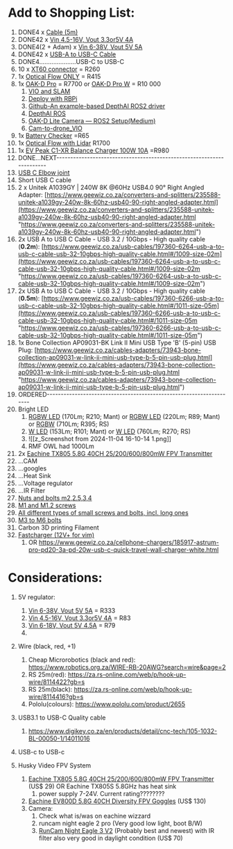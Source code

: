 
# Add to Shopping List:

1. DONE4 x [Cable (5m)](https://www.robotics.org.za/WIRE-RB-20AWG?search=wire&page=2) 
2. DONE42 x [Vin 4.5-16V, Vout 3.3or5V 4A](https://www.robotics.org.za/4A-BUCK?search=5v%20regulat) 
3. DONE4(2 + Adam) x [Vin 6-38V, Vout 5V 5A](https://www.robotics.org.za/2851?search=5v%20regulat) 
4. DONE42 x [USB-A to USB-C Cable](https://www.digikey.co.za/en/products/detail/cnc-tech/105-1032-BL-00050-1/14011016 ) 
5. DONE4.....................USB-C to USB-C
6. 10 x [XT60 connector](https://www.digikey.co.za/en/products/detail/dfrobot/FIT0587/9559256) = R260
7. 1x [Optical Flow ONLY](https://www.digikey.co.za/en/products/detail/pimoroni-ltd/PIM453/10246386) = R415
8. 1x [OAK-D Pro](https://www.digikey.co.za/en/products/detail/arducam/OAK-D-PRO-FF/23570902)  = R7700 or [OAK-D Pro W](https://www.digikey.co.za/en/products/detail/arducam/OAK-D-PRO-W/23570906) = R10 000
	1. [VIO and SLAM](https://docs.luxonis.com/software/ros/vio-slam/) 
	2. [Deploy with RBPi](https://docs.luxonis.com/hardware/platform/deploy/to-rpi/) 
	3. [Github-An example-based DepthAI ROS2 driver](https://github.com/Serafadam/depthai_ros_driver) 
	4. [DepthAI ROS](https://docs.luxonis.com/software/ros/depthai-ros/) 
	5. [OAK-D Lite Camera — ROS2 Setup(Medium)](https://robofoundry.medium.com/oak-d-lite-camera-ros2-setup-1e74ed03350d) 
	6. [Cam-to-drone_VIO](https://bitbucket.org/wvufarolab/cam_to_drone/src/master/)
9.  1x [Battery Checker](https://flyingrobot.co/collections/battery-accessories/products/battery-checker-with-case) =R65
10. 1x [Optical Flow with Lidar](https://flyingrobot.co/products/hereflow?variant=36427537154198&currency=ZAR&utm_medium=product_sync&utm_source=google&utm_content=sag_organic&utm_campaign=sag_organic&srsltid=AfmBOoprOoZaV37LUctjxwBjyW_9umD56SHlqsY_EzFUoqqB-dg8guzj7yc) R1700
13. 1x [EV Peak C1-XR Balance Charger 100W 10A](https://flyingrobot.co/collections/chargers/products/ev-peak-c1-xr-balance-charger-100w-10a) =R980
14. DONE...NEXT----------------------------------------------------------------------
15.  [USB C Elbow joint](https://www.takealot.com/type-c-otg-adapter-5a-100w-female-to-male-40gbps-usb-4-0/PLID95435087?gad_source=1&gclid=Cj0KCQjw1Yy5BhD-ARIsAI0RbXZIhGR0__IRD-8Va7-LUs6BXUUvIF0BV1zB-wOuhqz4SvtUsvr2kXcaAuk4EALw_wcB&gclsrc=aw.ds&gclsrc=aw.ds) 
16. Short USB C cable
17. 2 x Unitek A1039GY | 240W 8K @60Hz USB4.0 90° Right Angled Adapter: [https://www.geewiz.co.za/converters-and-splitters/235588-unitek-a1039gy-240w-8k-60hz-usb40-90-right-angled-adapter.html](https://www.geewiz.co.za/converters-and-splitters/235588-unitek-a1039gy-240w-8k-60hz-usb40-90-right-angled-adapter.html "https://www.geewiz.co.za/converters-and-splitters/235588-unitek-a1039gy-240w-8k-60hz-usb40-90-right-angled-adapter.html")
18. 2x USB A to USB C Cable - USB 3.2 / 10Gbps - High quality cable (**0.2m**): [https://www.geewiz.co.za/usb-cables/197360-6264-usb-a-to-usb-c-cable-usb-32-10gbps-high-quality-cable.html#/1009-size-02m](https://www.geewiz.co.za/usb-cables/197360-6264-usb-a-to-usb-c-cable-usb-32-10gbps-high-quality-cable.html#/1009-size-02m "https://www.geewiz.co.za/usb-cables/197360-6264-usb-a-to-usb-c-cable-usb-32-10gbps-high-quality-cable.html#/1009-size-02m")
19. 2x USB A to USB C Cable - USB 3.2 / 10Gbps - High quality cable (**0.5m**): [https://www.geewiz.co.za/usb-cables/197360-6266-usb-a-to-usb-c-cable-usb-32-10gbps-high-quality-cable.html#/1011-size-05m](https://www.geewiz.co.za/usb-cables/197360-6266-usb-a-to-usb-c-cable-usb-32-10gbps-high-quality-cable.html#/1011-size-05m "https://www.geewiz.co.za/usb-cables/197360-6266-usb-a-to-usb-c-cable-usb-32-10gbps-high-quality-cable.html#/1011-size-05m")
20. 1x Bone Collection AP09031-BK Link II Mini USB Type 'B' (5-pin) USB Plug: [https://www.geewiz.co.za/cables-adapters/73943-bone-collection-ap09031-w-link-ii-mini-usb-type-b-5-pin-usb-plug.html](https://www.geewiz.co.za/cables-adapters/73943-bone-collection-ap09031-w-link-ii-mini-usb-type-b-5-pin-usb-plug.html "https://www.geewiz.co.za/cables-adapters/73943-bone-collection-ap09031-w-link-ii-mini-usb-type-b-5-pin-usb-plug.html")
21. ORDERED--------------------------------------------------------------------
22. Bright LED
	1. [RGBW LED](https://www.mantech.co.za/ProductInfo.aspx?Item=35M6024) (170Lm; R210; Mant) or [RGBW LED](https://www.mantech.co.za/ProductInfo.aspx?Item=35M7430) (220Lm; R89; Mant) or [RGBW](https://za.rs-online.com/web/p/leds/1814332?gb=s) (710Lm; R395; RS)
	2. [W LED](https://www.mantech.co.za/ProductInfo.aspx?Item=14M8555-X) (153Lm; R101; Mant) or [W LED](https://za.rs-online.com/web/p/leds/7743000) (760Lm; R270; RS)
	3. ![[z_Screenshot from 2024-11-04 16-10-14 1.png]]
	4. RMF OWL had 1000Lm
23. 2x [Eachine TX805 5.8G 40CH 25/200/600/800mW FPV Transmitter](https://www.eachine.com/Eachine-TX805-5_8G-40CH-25-or-200-or-600-or-800mW-FPV-Transmitter-TX-LED-Display-Support-OSD-or-Pitmode-or-Smart-Audio-RP-SMA-Female-p-1234.html)
24. ...CAM
25. ...googles
26. ...Heat Sink
27. ...Voltage regulator
28. ...IR Filter
29. [Nuts and bolts m2,2.5,3,4](https://www.rc-king.co.za/35-nuts-bolts-and-fasteners) 
30. [M1 and M1.2 screws](https://www.sidewaysrc.co.za/product-category/screws_mesh/) 
31. [All different types of small screws and bolts, incl. long ones](https://jixhobbies.co.za/search?type=product&q=screws) 
32. [M3 to M6 bolts](https://nde3d.co.za/2207-bolts-nuts) 
33. Carbon 3D printing Filament
34. [Fastcharger (12V+ for vim)](https://www.geewiz.co.za/cellphone-chargers/175741-xiaomi-mi-33w-wall-charger.html) 
	1. OR https://www.geewiz.co.za/cellphone-chargers/185917-astrum-pro-pd20-3a-pd-20w-usb-c-quick-travel-wall-charger-white.html








# Considerations:

1. 5V regulator:
	1.  [Vin 6-38V, Vout 5V 5A](https://www.robotics.org.za/2851?search=5v%20regulat) = R333
	2.  [Vin 4.5-16V, Vout 3.3or5V 4A](https://www.robotics.org.za/4A-BUCK?search=5v%20regulat) = R83
	3. [Vin 6-18V, Vout 5V 4.5A](https://www.robotics.org.za/ND1805TA-5V?search=5v%20buck%20regulator&sort=p.price&order=ASC) = R79
	4. 

3. Wire (black, red, +1)
	1. Cheap Microrobotics (black and red):  https://www.robotics.org.za/WIRE-RB-20AWG?search=wire&page=2
	2. RS 25m(red): https://za.rs-online.com/web/p/hook-up-wire/8114422?gb=s
	3. RS 25m(black): https://za.rs-online.com/web/p/hook-up-wire/8114416?gb=s
	4. Pololu(colours): https://www.pololu.com/product/2655

5. USB3.1 to USB-C Quality cable
	1. https://www.digikey.co.za/en/products/detail/cnc-tech/105-1032-BL-00050-1/14011016


4. USB-c to USB-c


5. Husky Video FPV System
	1. [Eachine TX805 5.8G 40CH 25/200/600/800mW FPV Transmitter](https://www.eachine.com/Eachine-TX805-5_8G-40CH-25-or-200-or-600-or-800mW-FPV-Transmitter-TX-LED-Display-Support-OSD-or-Pitmode-or-Smart-Audio-RP-SMA-Female-p-1234.html) (US$ 29) OR Eachine TX805S 5.8GHz has heat sink
		1. power supply 7-24V. Current rating????????
	2. [Eachine EV800D 5.8G 40CH Diversity FPV Goggles](https://www.eachine.com/Eachine-EV800D-5_8G-40CH-Diversity-FPV-Goggles-5-Inch-800-480-Video-Headset-HD-DVR-Build-in-Battery-p-859.html) (US$ 130)
	3. Camera:  
		1. Check what is/was on eachine wizzard
		2. runcam night eagle 2 pro (Very good low light, boot B/W)
		3. [RunCam Night Eagle 3 V2](https://shop.runcam.com/runcam-night-eagle-3-v2/) (Probably best and newest) with IR filter also very good in daylight condition (US$ 70)